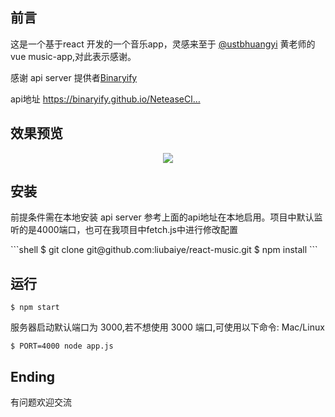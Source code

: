 ## 前言

<p>这是一个基于react 开发的一个音乐app，灵感来至于 <a href="https://github.com/ustbhuangyi">@ustbhuangyi</a> 黄老师的vue music-app,对此表示感谢。</p>
<p>感谢 api server 提供者<a href="https://github.com/Binaryify/NeteaseCloudMusicApi/commits?author=Binaryify ">Binaryify</a></p>
<p>api地址 <a rel="nofollow" href="https://binaryify.github.io/NeteaseCloudMusicApi">https://binaryify.github.io/NeteaseCl…</a></p>


## 效果预览
<p style="text-align:center;">
  <img src="http://sunshinejy.cn/github/20180425_092859.gif"/>
</p>

## 安装
<p>前提条件需在本地安装 api server 参考上面的api地址在本地启用。项目中默认监听的是4000端口，也可在我项目中fetch.js中进行修改配置</p>
```shell
$ git clone git@github.com:liubaiye/react-music.git
$ npm install
```

## 运行

```shell
$ npm start
```

服务器启动默认端口为 3000,若不想使用 3000 端口,可使用以下命令: Mac/Linux

```shell
$ PORT=4000 node app.js
```

## Ending
有问题欢迎交流




